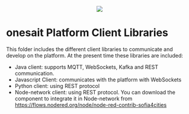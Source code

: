 <p align="center">
  <a src='https://www.sofia4cities.com/'>
    <img src='../../../resources/images/onesait-platform-logo.png'/>
  </a>
</p>

onesait Platform Client Libraries
============================

This folder includes the different client libraries to communicate and develop on the platform.
At the present time these libraries are included:
* Java client: supports MQTT, WebSockets, Kafka and REST communication.
* Javascript Client: communicates with the platform with WebSockets
* Python client: using REST protocol
* Node-network client: using REST protocol. You can download the component to integrate it in Node-network from https://flows.nodered.org/node/node-red-contrib-sofia4cities
